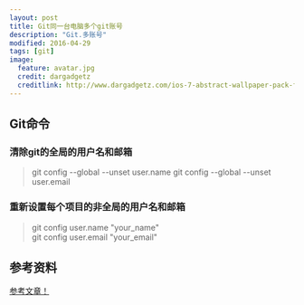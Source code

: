 ```yaml
---
layout: post
title: Git同一台电脑多个git账号
description: "Git.多账号"
modified: 2016-04-29
tags: [git]
image:
  feature: avatar.jpg
  credit: dargadgetz
  creditlink: http://www.dargadgetz.com/ios-7-abstract-wallpaper-pack-for-iphone-5-and-ipod-touch-retina/
---
```


## Git命令

### 清除git的全局的用户名和邮箱
> git config --global --unset user.name
> git config --global --unset user.email

### 重新设置每个项目的非全局的用户名和邮箱
>git config user.name "your_name"  
git config user.email "your_email"


## 参考资料
<a href="http://blog.csdn.net/guang09080908/article/details/46545335" class="btn btn-success">参考文章！</a>